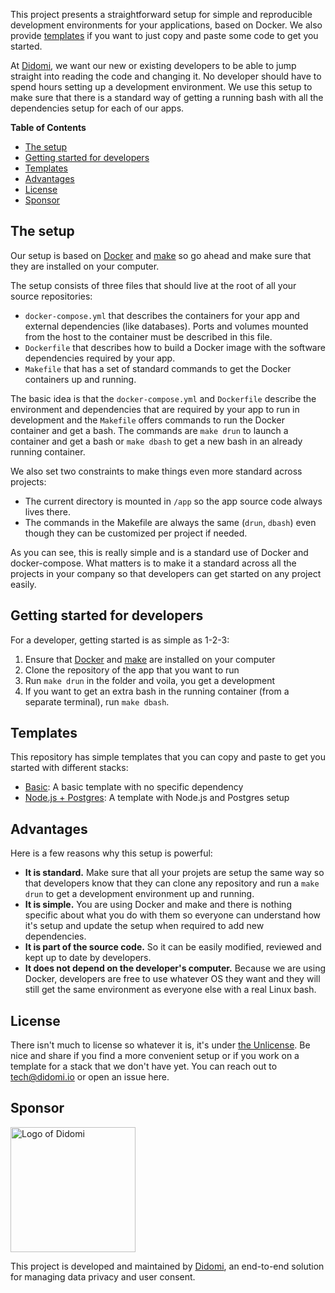 This project presents a straightforward setup for simple and reproducible development environments for your applications, based on Docker. We also provide [templates](templates/) if you want to just copy and paste some code to get you started.

At [Didomi](https://www.didomi.io), we want our new or existing developers to be able to jump straight into reading the code and changing it. No developer should have to spend hours setting up a development environment.
We use this setup to make sure that there is a standard way of getting a running bash with all the dependencies setup for each of our apps.

**Table of Contents**

- [The setup](#the-setup)
- [Getting started for developers](#getting-started-for-developers)
- [Templates](#templates)
- [Advantages](#advantages)
- [License](#license)
- [Sponsor](#sponsor)

## The setup

Our setup is based on [Docker](https://www.docker.com/) and [make](https://www.gnu.org/software/make/) so go ahead and make sure that they are installed on your computer.

The setup consists of three files that should live at the root of all your source repositories:

 - `docker-compose.yml` that describes the containers for your app and external dependencies (like databases). Ports and volumes mounted from the host to the container must be described in this file.
 - `Dockerfile` that describes how to build a Docker image with the software dependencies required by your app.
 - `Makefile` that has a set of standard commands to get the Docker containers up and running.

The basic idea is that the `docker-compose.yml` and `Dockerfile` describe the environment and dependencies that are required by your app to run in development and the `Makefile` offers commands to run the Docker container and get a bash. The commands are `make drun` to launch a container and get a bash or `make dbash` to get a new bash in an already running container.

We also set two constraints to make things even more standard across projects:

 - The current directory is mounted in `/app` so the app source code always lives there.
 - The commands in the Makefile are always the same (`drun`, `dbash`) even though they can be customized per project if needed.

As you can see, this is really simple and is a standard use of Docker and docker-compose. What matters is to make it a standard across all the projects in your company so that developers can get started on any project easily.

## Getting started for developers

For a developer, getting started is as simple as 1-2-3:

 1. Ensure that  [Docker](https://www.docker.com/) and [make](https://www.gnu.org/software/make/) are installed on your computer
 2. Clone the repository of the app that you want to run
 3. Run `make drun` in the folder and voila, you get a development 
 4. If you want to get an extra bash in the running container (from a separate terminal), run `make dbash`.

## Templates

This repository has simple templates that you can copy and paste to get you started with different stacks:

 - [Basic](templates/basic): A basic template with no specific dependency
 - [Node.js + Postgres](templates/node-postgres): A template with Node.js and Postgres setup

## Advantages

Here is a few reasons why this setup is powerful:

 - **It is standard.** Make sure that all your projets are setup the same way so that developers know that they can clone any repository and run a `make drun` to get a development environment up and running.
 - **It is simple.** You are using Docker and make and there is nothing specific about what you do with them so everyone can understand how it's setup and update the setup when required to add new dependencies.
 - **It is part of the source code.** So it can be easily modified, reviewed and kept up to date by developers.
 - **It does not depend on the developer's computer.** Because we are using Docker, developers are free to use whatever OS they want and they will still get the same environment as everyone else with a real Linux bash.

## License

There isn't much to license so whatever it is, it's under [the Unlicense](http://unlicense.org/UNLICENSE).
Be nice and share if you find a more convenient setup or if you work on a template for a stack that we don't have yet. You can reach out to tech@didomi.io or open an issue here.

## Sponsor

<a href="https://www.didomi.io">
    <img src="https://www.didomi.io/wp-content/uploads/2017/01/cropped-didomi-horizontal-1.png" alt="Logo of Didomi" width="200" />
</a>

This project is developed and maintained by [Didomi](https://www.didomi.io), an end-to-end solution for managing data privacy and user consent.